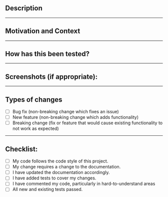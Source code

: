 <!--- Provide a general summary of your changes in the Title above -->

## Description
<!--- Describe your changes in detail -->
***
## Motivation and Context
<!--- Why is this change required? What problem does it solve? -->
<!--- If it fixes an open issue, please link to the issue here. -->
***
## How has this been tested?
<!--- Please describe in detail how you tested your changes. -->
<!--- Include details of your testing environment, tests ran to see how -->
<!--- your change affects other areas of the code, etc. -->
***
## Screenshots (if appropriate):
***
## Types of changes
<!--- What types of changes does your code introduce? Put an `x` in all the boxes that apply: -->
- [ ] Bug fix (non-breaking change which fixes an issue)
- [ ] New feature (non-breaking change which adds functionality)
- [ ] Breaking change (fix or feature that would cause existing functionality to not work as expected)
***
## Checklist:
<!--- Go over all the following points, and put an `x` in all the boxes that apply. -->
<!--- If you're unsure about any of these, don't hesitate to ask. We're here to help! -->
- [ ] My code follows the code style of this project.
- [ ] My change requires a change to the documentation.
- [ ] I have updated the documentation accordingly.
- [ ] I have added tests to cover my changes.
- [ ] I have commented my code, particularly in hard-to-understand areas
- [ ] All new and existing tests passed.
